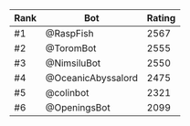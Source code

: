 Rank|Bot|Rating
---|---|---
#1|@RaspFish|2567
#2|@ToromBot|2555
#3|@NimsiluBot|2550
#4|@OceanicAbyssalord|2475
#5|@colinbot|2321
#6|@OpeningsBot|2099
